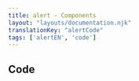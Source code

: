 ```yaml
---
title: alert - Components
layout: "layouts/documentation.njk"
translationKey: "alertCode"
tags: ['alertEN', 'code']
---
```


## Code